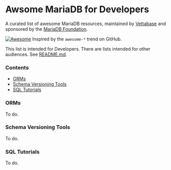 # Awsome MariaDB for Developers

A curated list of awesome MariaDB resources, maintained by [Vettabase](https://vettabase.com) and sponsored by the [MariaDB Foundation](https://mariadb.org/).

[![Awesome](https://cdn.rawgit.com/sindresorhus/awesome/d7305f38d29fed78fa85652e3a63e154dd8e8829/media/badge.svg)](https://github.com/sindresorhus/awesome) Inspired by the `awesome-*` trend on GitHub.

This list is intended for Developers. There are lists intended for other audiences. See [README.md](README.md).

### Contents

- [ORMs](https://github.com/Vettabase/awesome-mariadb/edit/main/list-dev.md#orms)
- [Schema Versioning Tools](https://github.com/Vettabase/awesome-mariadb/edit/main/list-dev.md#schema)
- [SQL Tutorials](https://github.com/Vettabase/awesome-mariadb/edit/main/list-dev.md#schema-versioning-tools)

### ORMs

To do.

### Schema Versioning Tools

To do.

### SQL Tutorials

To do.
